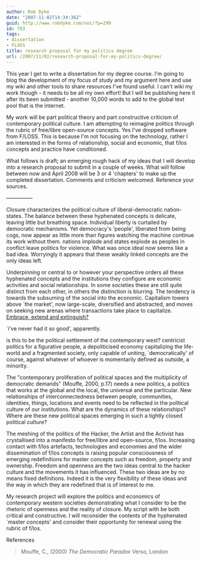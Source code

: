 ```yaml
---
author: Rob Dyke
date: "2007-11-02T14:34:36Z"
guid: http://www.robdyke.com/noc/?p=299
id: 793
tags:
- dissertation
- FLOSS
title: research proposal for my politics degree
url: /2007/11/02/research-proposal-for-my-politics-degree/
---
```

This year I get to write a dissertation for my degree course. I'm going to blog the development of my focus of study and my argument here and use my wiki and other tools to share resources I've found useful. I can't wiki my work though - it needs to be all my own effort! But I will be publishing here it after its been submitted - another 10,000 words to add to the global text pool that is the internet.

<!--more-->My work will be part political theory and part constructive criticism of contemporary political culture. I am attempting to reimagine politics through the rubric of free/libre open-source concepts. Yes I've dropped software from F/LOSS. This is because I'm not focusing on the technology, rather I am interested in the forms of relationship, social and economic, that f/los concepts and practice have conditioned.

What follows is draft; an emerging rough hack of my ideas that I will develop into a research proposal to submit in a couple of weeks. What will follow between now and April 2008 will be 3 or 4 'chapters' to make up the completed dissertation. Comments and criticism welcomed. Reference your sources.
  
&#8212;&#8212;&#8212;&#8212;&#8212;

Closure characterizes the political culture of liberal-democratic nation-states. The balance between these hyphenated concepts is delicate, leaving little but breathing space. Individual liberty is curtailed by democratic mechanisms. Yet democracy's 'people', liberated from being cogs, now appear as little more than figures watching the machine continue its work without them. nations implode and states explode as peoples in conflict leave politics for violence. What was once ideal now seems like a bad idea. Worryingly it appears that these weakly linked concepts are the only ideas left.

Underpinning or central to or however your perspective orders all these hyphenated concepts and the institutions they configure are economic activities and social relationships. In some societies these are still quite distinct from each other, in others the distinction is blurring. The tendency is towards the subsuming of the social into the economic. Capitalism towers above \`the market', now large-scale, diversified and abstracted, and moves on seeking new arenas where transactions take place to capitalize. [Embrace, extend and extinguish?](http://en.wikipedia.org/wiki/Embrace%2C_extend_and_extinguish)
  
\`i've never had it so good', apparently.

is this to be the political settlement of the contemporary west? centricist politics for a figurative people, a depoliticised economy capitalizing the life-world and a fragmented society, only capable of uniting, \`democratically' of course, against whatever of whoever is momentarily defined as outside, a minority.

The "contemporary proliferation of political spaces and the multiplicity of democratic demands" (Mouffe, 2000, p.17) needs a new politics, a politics that works at the global and the local, the universal and the particular. New relationships of interconnectedness between people, communities, identities, things, locations and events need to be reflected in the political culture of our institutions. What are the dynamics of these relationships? Where are these new political spaces emerging in such a tightly closed political culture?

The meshing of the politics of the Hacker, the Artist and the Activist has crystallised into a manifesto for free/libre and open-source, f/los. Increasing contact with f/los artefacts, technologies and economies and the wider dissemination of f/los concepts is raising popular consciousness of emerging redefinitions for master concepts such as freedom, property and ownership. Freedom and openness are the two ideas central to the hacker culture and the movements it has influenced. These two ideas are by no means fixed definitions. Indeed it is the very flexibility of these ideas and the way in which they are redefined that is of interest to me.

My research project will explore the politics and economics of contemporary western societies demonstrating what I consider to be the rhetoric of openness and the reality of closure. My script with be both critical and constructive. I will reconsider the contents of the hyphenated \`master concepts' and consider their opportunity for renewal using the rubric of f/los.

References

> Mouffe, C., (2000) _The Democratic Paradox_ Verso, London